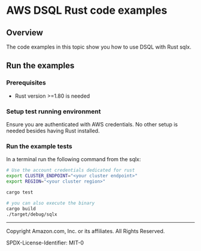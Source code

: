 # AWS DSQL Rust code examples

## Overview

The code examples in this topic show you how to use DSQL with Rust sqlx.

## Run the examples

### Prerequisites

* Rust version >=1.80 is needed

### Setup test running environment 

Ensure you are authenticated with AWS credentials. No other setup is needed besides having Rust installed.

### Run the example tests

In a terminal run the following command from the sqlx:
```sh
# Use the account credentials dedicated for rust
export CLUSTER_ENDPOINT="<your cluster endpoint>"
export REGION="<your cluster region>"

cargo test

# you can also execute the binary
cargo build
./target/debug/sqlx
```

---

Copyright Amazon.com, Inc. or its affiliates. All Rights Reserved. 

SPDX-License-Identifier: MIT-0